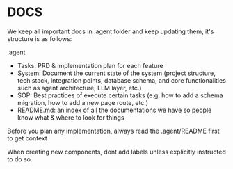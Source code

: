 # DOCS

We keep all important docs in .agent folder and keep updating them, it's structure is as follows:

.agent
- Tasks: PRD & implementation plan for each feature
- System: Document the current state of the system (project structure, tech stack, integration points, database schema, and core functionalities such as agent architecture, LLM layer, etc.)
- SOP: Best practices of execute certain tasks (e.g. how to add a schema migration, how to add a new page route, etc.)
- README.md: an index of all the documentations we have so people know what & where to look for things

Before you plan any implementation, always read the .agent/README first to get context

When creating new components, dont add labels unless explicitly instructed to do so.
